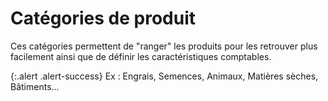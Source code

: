 # Catégories de produit 

Ces catégories permettent de "ranger" les produits pour les retrouver plus facilement ainsi que de définir les caractéristiques comptables.

{:.alert .alert-success}
Ex  : Engrais, Semences, Animaux, Matières sèches, Bâtiments...